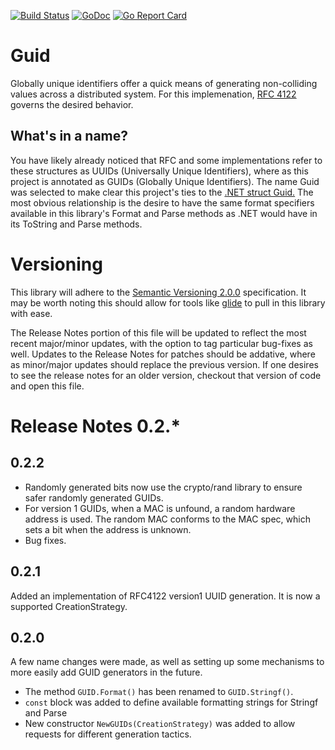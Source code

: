 [![Build Status](https://travis-ci.org/marstr/guid.svg?branch=master)](https://travis-ci.org/marstr/guid) [![GoDoc](https://godoc.org/github.com/marstr/guid?status.svg)](https://godoc.org/github.com/marstr/guid) [![Go Report Card](https://goreportcard.com/badge/github.com/marstr/guid)](https://goreportcard.com/report/github.com/marstr/guid)
# Guid
Globally unique identifiers offer a quick means of generating non-colliding
values across a distributed system. For this implemenation, 
[RFC 4122](http://ietf.org/rfc/rfc4122.txt) governs the desired behavior.

## What's in a name?
You have likely already noticed that RFC and some implementations refer to
these structures as UUIDs (Universally Unique Identifiers), where as this
project is annotated as GUIDs (Globally Unique Identifiers). The name Guid was
selected to make clear this project's ties to the
[.NET struct Guid.](https://msdn.microsoft.com/en-us/library/system.guid(v=vs.110).aspx)
The most obvious relationship is the desire to have the same format specifiers
available in this library's Format and Parse methods as .NET would have in its
ToString and Parse methods.

# Versioning
This library will adhere to the
[Semantic Versioning 2.0.0](http://semver.org/spec/v2.0.0.html) specification.
It may be worth noting this should allow for tools like
[glide](https://glide.readthedocs.io/en/latest/) to pull in this library with
ease.

The Release Notes portion of this file will be updated to reflect the most
recent major/minor updates, with the option to tag particular bug-fixes as
well. Updates to the Release Notes for patches should be addative, where as
minor/major updates should replace the previous version. If one desires to see
the release notes for an older version, checkout that version of code and open
this file.

# Release Notes 0.2.*
## 0.2.2
- Randomly generated bits now use the crypto/rand library to ensure safer
 randomly generated GUIDs.
- For version 1 GUIDs, when a MAC is unfound, a random hardware address is
 used. The random MAC conforms to the MAC spec, which sets a bit when the 
 address is unknown.
- Bug fixes.
## 0.2.1
Added an implementation of RFC4122 version1 UUID generation. It is now a
supported CreationStrategy.
## 0.2.0
A few name changes were made, as well as setting up some mechanisms to more
easily add GUID generators in the future.
- The method `GUID.Format()` has been renamed to `GUID.Stringf()`.
- `const` block was added to define available formatting strings for Stringf
  and Parse
- New constructor `NewGUIDs(CreationStrategy)` was added to allow requests for
  different generation tactics.


